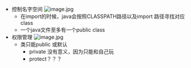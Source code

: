 - 控制名字空间 ![image.jpg](../assets/ef3e06da-36ad-4d0c-9755-6765d0474d4c-1115003.jpg)
    - 在import的时候，java会按照CLASSPATH路径以及import 路径寻找对应class
    - 一个java文件至多有一个public class
- 权限管理 ![image.jpg](../assets/95bccc2c-21c0-46bc-b876-ea0b0999f8a8-1115003.jpg)
    - 类只能public 或默认
        - private 没有意义，因为只能和自己玩
        - protect？？？
